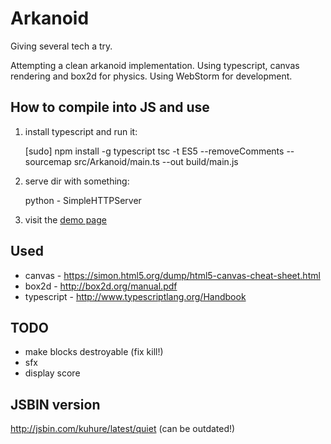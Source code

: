 # Arkanoid

Giving several tech a try.

Attempting a clean arkanoid implementation.
Using typescript, canvas rendering and box2d for physics.
Using WebStorm for development.



## How to compile into JS and use

1. install typescript and run it:

    [sudo] npm install -g typescript
    tsc -t ES5 --removeComments --sourcemap src/Arkanoid/main.ts --out build/main.js

2. serve dir with something:

    python - SimpleHTTPServer

3. visit the [demo page](http://127.0.01:8000/demo.html)



## Used

* canvas - <https://simon.html5.org/dump/html5-canvas-cheat-sheet.html>
* box2d - <http://box2d.org/manual.pdf>
* typescript - <http://www.typescriptlang.org/Handbook>



## TODO

* make blocks destroyable (fix kill!)
* sfx
* display score



## JSBIN version

<http://jsbin.com/kuhure/latest/quiet> (can be outdated!)
